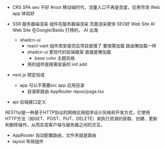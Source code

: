 - CRS SPA  seo 不好 #root
   移动端时代，流量入口不再是百度，应用市场
   Web app 体验好

- SSR 服务器端渲染
   组件在服务器端渲染 
   页面渲染更快 SEO好 
   Web Site
   AI Web Site 在Google/Baidu 打榜的，
   AI 出海 

   - shadcn-ui
     - react-vant 组件库安装完后项目就慢了
           要按需加载 路由懒加载一样
     - shadcn-ui 更现代的前端框架 
         直接是懒加载
         - base color 主题风格
     - 用的组件是按需安装的
       init
       add 

- next.js 预定俗成
   - app
      可以不需要src 
      app 应用目录
      - 目录即路由
         AppRouter
         repos/page.tsx

- api
      后端接口定义

RESTful是一种基于HTTP协议的网络应用程序设计风格和开发方式，它使用HTTP方法（如GET、POST、PUT、DELETE）来执行资源的获取、创建、更新和删除操作，从而实现客户端与服务器之间的交互。

- AppRouter
    自动配置路由，文件夹就是路由
- layout
    布局组件
